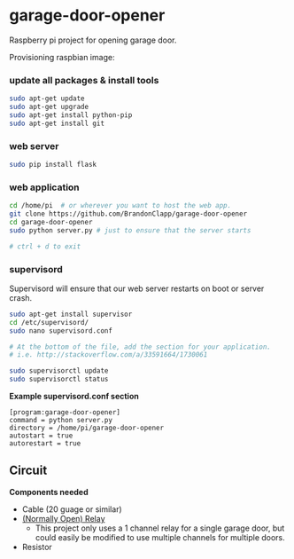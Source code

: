 # garage-door-opener
Raspberry pi project for opening garage door.

Provisioning raspbian image:

### update all packages & install tools

```bash
sudo apt-get update
sudo apt-get upgrade
sudo apt-get install python-pip
sudo apt-get install git
```

### web server

```bash
sudo pip install flask
```

### web application

```bash
cd /home/pi  # or wherever you want to host the web app.
git clone https://github.com/BrandonClapp/garage-door-opener
cd garage-door-opener
sudo python server.py # just to ensure that the server starts

# ctrl + d to exit
```

### supervisord

Supervisord will ensure that our web server restarts on boot or server crash.

```bash
sudo apt-get install supervisor
cd /etc/supervisord/
sudo nano supervisord.conf

# At the bottom of the file, add the section for your application.
# i.e. http://stackoverflow.com/a/33591664/1730061

sudo supervisorctl update
sudo supervisorctl status
```

**Example supervisord.conf section**

```
[program:garage-door-opener]                                                                  
command = python server.py                                      
directory = /home/pi/garage-door-opener                            
autostart = true                                                                
autorestart = true
```

## Circuit

**Components needed**
- Cable (20 guage or similar)
- [(Normally Open) Relay](https://www.amazon.com/Tolako-Arduino-Indicator-Channel-Official/dp/B00VRUAHLE/ref=sr_1_4?ie=UTF8&qid=1488514227&sr=8-4&keywords=relay)
  - This project only uses a 1 channel relay for a single garage door, but could easily be modified to use multiple channels for multiple doors.
- Resistor

